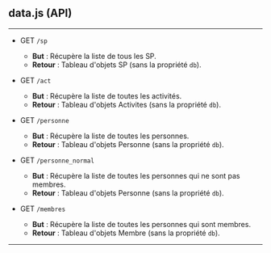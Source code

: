 ## data.js (API)

---

- GET `/sp`
    - **But** : Récupère la liste de tous les SP.
    - **Retour** : Tableau d'objets SP (sans la propriété `db`).

- GET `/act`
    - **But** : Récupère la liste de toutes les activités.
    - **Retour** : Tableau d'objets Activites (sans la propriété `db`).

- GET `/personne`
    - **But** : Récupère la liste de toutes les personnes.
    - **Retour** : Tableau d'objets Personne (sans la propriété `db`).

- GET `/personne_normal`
    - **But** : Récupère la liste de toutes les personnes qui ne sont pas membres.
    - **Retour** : Tableau d'objets Personne (sans la propriété `db`).

- GET `/membres`
    - **But** : Récupère la liste de toutes les personnes qui sont membres.
    - **Retour** : Tableau d'objets Membre (sans la propriété `db`).

---
